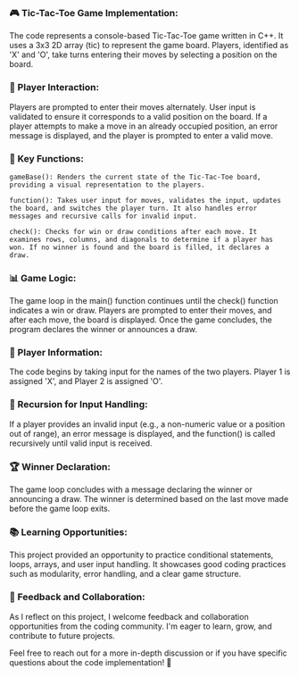 
### 🎮 Tic-Tac-Toe Game Implementation:
The code represents a console-based Tic-Tac-Toe game written in C++. It uses a 3x3 2D array (tic) to represent the game board. Players, identified as 'X' and 'O', take turns entering their moves by selecting a position on the board.

### 👥 Player Interaction:

Players are prompted to enter their moves alternately.
User input is validated to ensure it corresponds to a valid position on the board.
If a player attempts to make a move in an already occupied position, an error message is displayed, and the player is prompted to enter a valid move.

### 🚀 Key Functions:

```
gameBase(): Renders the current state of the Tic-Tac-Toe board, providing a visual representation to the players.

function(): Takes user input for moves, validates the input, updates the board, and switches the player turn. It also handles error messages and recursive calls for invalid input.

check(): Checks for win or draw conditions after each move. It examines rows, columns, and diagonals to determine if a player has won. If no winner is found and the board is filled, it declares a draw.
```

### 📊 Game Logic:

The game loop in the main() function continues until the check() function indicates a win or draw.
Players are prompted to enter their moves, and after each move, the board is displayed.
Once the game concludes, the program declares the winner or announces a draw.

### 👥 Player Information:

The code begins by taking input for the names of the two players.
Player 1 is assigned 'X', and Player 2 is assigned 'O'.

### 🔄 Recursion for Input Handling:

If a player provides an invalid input (e.g., a non-numeric value or a position out of range), an error message is displayed, and the function() is called recursively until valid input is received.

### 🏆 Winner Declaration:

The game loop concludes with a message declaring the winner or announcing a draw.
The winner is determined based on the last move made before the game loop exits.

### 📚 Learning Opportunities:

This project provided an opportunity to practice conditional statements, loops, arrays, and user input handling.
It showcases good coding practices such as modularity, error handling, and a clear game structure.

### 🤝 Feedback and Collaboration:

As I reflect on this project, I welcome feedback and collaboration opportunities from the coding community. I'm eager to learn, grow, and contribute to future projects.

Feel free to reach out for a more in-depth discussion or if you have specific questions about the code implementation! 🚀
